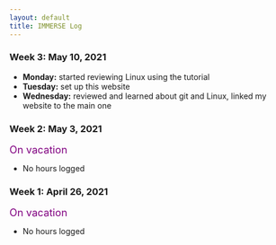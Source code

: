 ```yaml
---
layout: default
title: IMMERSE Log
---
```


### Week 3: May 10, 2021

* **Monday:** started reviewing Linux using the tutorial
* **Tuesday:** set up this website
* **Wednesday:** reviewed and learned about git and Linux, linked my website to the main one

### Week 2: May 3, 2021

<span style="color:purple; font-size:1.3em;">On vacation</span>
* No hours logged

### Week 1: April 26, 2021

<span style="color:purple; font-size:1.3em;">On vacation</span>
* No hours logged 
